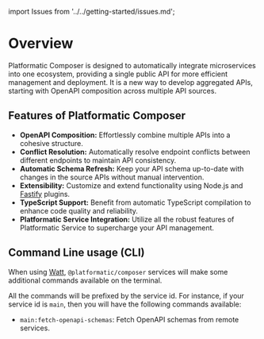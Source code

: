 import Issues from '../../getting-started/issues.md';

# Overview

Platformatic Composer is designed to automatically integrate microservices into one ecosystem, providing a single public API for more efficient management and deployment. It is a new way to develop aggregated APIs, starting with OpenAPI composition across multiple API sources. 

## Features of Platformatic Composer

- **OpenAPI Composition:** Effortlessly combine multiple APIs into a cohesive structure.
- **Conflict Resolution:** Automatically resolve endpoint conflicts between different endpoints to maintain API consistency.
- **Automatic Schema Refresh:** Keep your API schema up-to-date with changes in the source APIs without manual intervention.
- **Extensibility:** Customize and extend functionality using Node.js and [Fastify](https://www.fastify.io/) plugins.
- **TypeScript Support:** Benefit from automatic TypeScript compilation to enhance code quality and reliability.
- **Platformatic Service Integration:** Utilize all the robust features of Platformatic Service to supercharge your API management.

## Command Line usage (CLI)

When using [Watt](../watt/overview.md), `@platformatic/composer` services will make some additional commands available on the terminal.

All the commands will be prefixed by the service id. For instance, if your service id is `main`, then you will have the following commands available:

* `main:fetch-openapi-schemas`: Fetch OpenAPI schemas from remote services.

<Issues />

